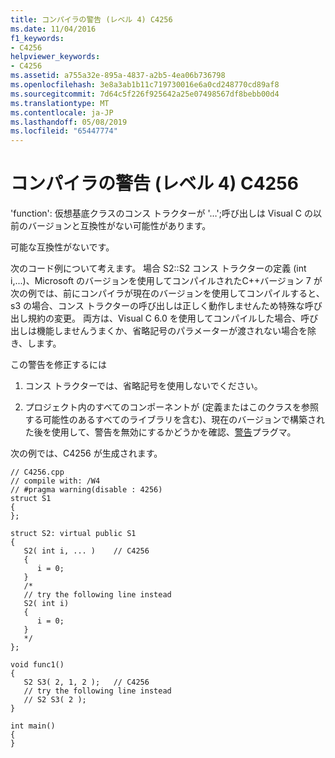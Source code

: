 ```yaml
---
title: コンパイラの警告 (レベル 4) C4256
ms.date: 11/04/2016
f1_keywords:
- C4256
helpviewer_keywords:
- C4256
ms.assetid: a755a32e-895a-4837-a2b5-4ea06b736798
ms.openlocfilehash: 3e8a3ab1b11c719730016e6a0cd248770cd89af8
ms.sourcegitcommit: 7d64c5f226f925642a25e07498567df8bebb00d4
ms.translationtype: MT
ms.contentlocale: ja-JP
ms.lasthandoff: 05/08/2019
ms.locfileid: "65447774"
---
```

# <a name="compiler-warning-level-4-c4256"></a>コンパイラの警告 (レベル 4) C4256

'function': 仮想基底クラスのコンス トラクターが '…';呼び出しは Visual C の以前のバージョンと互換性がない可能性があります。

可能な互換性がないです。

次のコード例について考えます。 場合 S2::S2 コンス トラクターの定義 (int i,...)、Microsoft のバージョンを使用してコンパイルされたC++バージョン 7 が次の例では、前にコンパイラが現在のバージョンを使用してコンパイルすると、s3 の場合、コンス トラクターの呼び出しは正しく動作しませんため特殊な呼び出し規約の変更。 両方は、Visual C 6.0 を使用してコンパイルした場合、呼び出しは機能しませんうまくか、省略記号のパラメーターが渡されない場合を除き、します。

この警告を修正するには

1. コンス トラクターでは、省略記号を使用しないでください。

1. プロジェクト内のすべてのコンポーネントが (定義またはこのクラスを参照する可能性のあるすべてのライブラリを含む)、現在のバージョンで構築された後を使用して、警告を無効にするかどうかを確認、[警告](../../preprocessor/warning.md)プラグマ。

次の例では、C4256 が生成されます。

```
// C4256.cpp
// compile with: /W4
// #pragma warning(disable : 4256)
struct S1
{
};

struct S2: virtual public S1
{
   S2( int i, ... )    // C4256
   {
      i = 0;
   }
   /*
   // try the following line instead
   S2( int i)
   {
      i = 0;
   }
   */
};

void func1()
{
   S2 S3( 2, 1, 2 );   // C4256
   // try the following line instead
   // S2 S3( 2 );
}

int main()
{
}
```